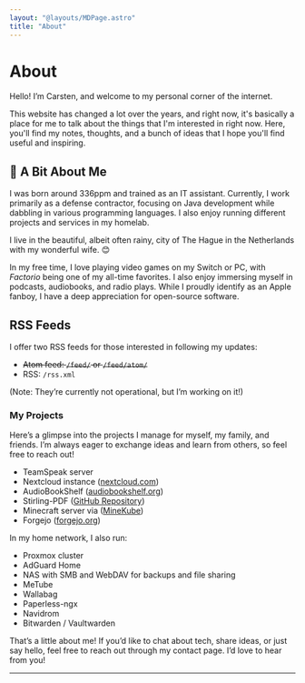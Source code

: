 ```yaml
---
layout: "@layouts/MDPage.astro"
title: "About"
---
```


# About

Hello! I’m Carsten, and welcome to my personal corner of the internet.

This website has changed a lot over the years, and right now, it's basically a
place for me to talk about the things that I'm interested in right now. Here,
you'll find my notes, thoughts, and a bunch of ideas that I hope you'll find
useful and inspiring.

## 👋 A Bit About Me

I was born around 336ppm and trained as an IT assistant. Currently, I work primarily as a defense contractor, focusing on Java development while dabbling in various programming languages. I also enjoy running different projects and services in my homelab.

I live in the beautiful, albeit often rainy, city of The Hague in the Netherlands with my wonderful wife. 😊

In my free time, I love playing video games on my Switch or PC, with *Factorio* being one of my all-time favorites. I also enjoy immersing myself in podcasts, audiobooks, and radio plays. While I proudly identify as an Apple fanboy, I have a deep appreciation for open-source software.

## RSS Feeds

I offer two RSS feeds for those interested in following my updates:

- ~~Atom feed: `/feed/` or `/feed/atom/`~~
- RSS: `/rss.xml`

(Note: They’re currently not operational, but I’m working on it!)

### My Projects

Here’s a glimpse into the projects I manage for myself, my family, and friends. I’m always eager to exchange ideas and learn from others, so feel free to reach out!

- TeamSpeak server
- Nextcloud instance ([nextcloud.com](https://nextcloud.com/))
- AudioBookShelf ([audiobookshelf.org](https://www.audiobookshelf.org/))
- Stirling-PDF ([GitHub Repository](https://github.com/Stirling-Tools/Stirling-PDF))
- Minecraft server via ([MineKube](https://connect.minekube.com/))
- Forgejo ([forgejo.org](https://forgejo.org/))

In my home network, I also run:

- Proxmox cluster
- AdGuard Home
- NAS with SMB and WebDAV for backups and file sharing
- MeTube
- Wallabag
- Paperless-ngx
- Navidrom
- Bitwarden / Vaultwarden

That’s a little about me! If you’d like to chat about tech, share ideas, or just say hello, feel free to reach out through my contact page. I’d love to hear from you!
****
